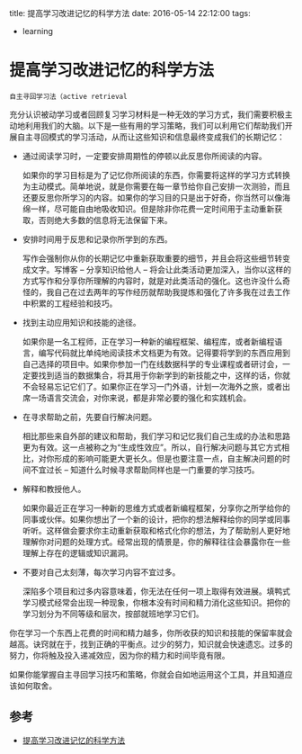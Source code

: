 title: 提高学习改进记忆的科学方法
date: 2016-05-14 22:12:00
tags:
- learning

# 提高学习改进记忆的科学方法

`自主寻回学习法（active retrieval`

充分认识被动学习或者回顾复习学习材料是一种无效的学习方式，我们需要积极主动地利用我们的大脑。以下是一些有用的学习策略，我们可以利用它们帮助我们开展自主寻回模式的学习活动，从而让这些知识和信息最终变成我们的长期记忆：

* 通过阅读学习时，一定要安排周期性的停顿以此反思你所阅读的内容。

	如果你的学习目标是为了记忆你所阅读的东西，你需要将这样的学习方式转换为主动模式。简单地说，就是你需要在每一章节给你自己安排一次测验，而且还要反思你所学习的内容。如果你的学习目的只是出于好奇，你当然可以像海绵一样，尽可能自由地吸收知识。但是除非你花费一定时间用于主动重新获取，否则绝大多数的信息将无法保留下来。

* 安排时间用于反思和记录你所学到的东西。

	写作会强制你从你的长期记忆中重新获取重要的细节，并且会将这些细节转变成文字。写博客 – 分享知识给他人 – 将会让此类活动更加深入，当你以这样的方式写作和分享你所理解的内容时，就是对此类活动的强化。这也许没什么奇怪的，我自己在过去两年的写作经历就帮助我提炼和强化了许多我在过去工作中积累的工程经验和技巧。

* 找到主动应用知识和技能的途径。

	如果你是一名工程师，正在学习一种新的编程框架、编程库，或者新编程语言，编写代码就比单纯地阅读技术文档更为有效。记得要将学到的东西应用到自己选择的项目中。如果你参加一门在线数据科学的专业课程或者研讨会，一定要找到适当的数据集合，将其用于你新学到的新技能之中，这样的话，你就不会轻易忘记它们了。如果你正在学习一门外语，计划一次海外之旅，或者出席一场语言交流会，对你来说，都是非常必要的强化和实践机会。

* 在寻求帮助之前，先要自行解决问题。

	相比那些来自外部的建议和帮助，我们学习和记忆我们自己生成的办法和思路更为有效。这一点被称之为“生成性效应”。所以，自行解决问题与其它方式相比，对你形成的影响可能更大更长久。但是也要注意一点，自主解决问题的时间不宜过长 – 知道什么时候寻求帮助同样也是一门重要的学习技巧。
	
* 解释和教授他人。

	如果你最近正在学习一种新的思维方式或者新编程框架，分享你之所学给你的同事或伙伴。如果你想出了一个新的设计，把你的想法解释给你的同学或同事听听。这样做会要求你主动重新获取和格式化你的想法，为了帮助别人更好地理解你对问题的处理方式。经常出现的情景是，你的解释往往会暴露你在一些理解上存在的逻辑或知识漏洞。

* 不要对自己太刻薄，每次学习内容不宜过多。

	深陷多个项目和过多内容意味着，你无法在任何一项上取得有效进展。填鸭式学习模式经常会出现一种现象，你根本没有时间和精力消化这些知识。把你的学习划分为不同等级和层次，按部就班地学习它们。
	
你在学习一个东西上花费的时间和精力越多，你所收获的知识和技能的保留率就会越高。诀窍就在于，找到正确的平衡点。过少的努力，知识就会快速遗忘。过多的努力，你将触及投入递减效应，因为你的精力和时间毕竟有限。

如果你能掌握自主寻回学习技巧和策略，你就会自如地运用这个工具，并且知道应该如何取舍。

## 参考

* [提高学习改进记忆的科学方法](http://blog.jobbole.com/100986/)